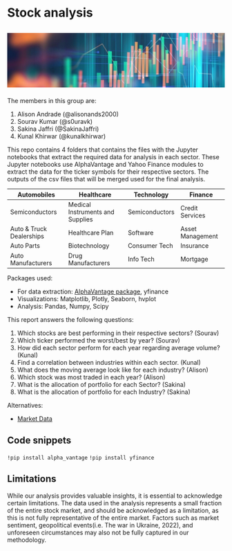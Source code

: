 # Stock analysis
![image](Tech/1577053187174.jpg)
---
The members in this group are: 
1. Alison Andrade (@alisonands2000)
2. Sourav Kumar (@s0uravk)
3. Sakina Jaffri (@SakinaJaffri)
4. Kunal Khirwar (@kunalkhirwar)

This repo contains 4 folders that contains the files with the Jupyter notebooks that extract the required data for analysis in each sector. These Jupyter notebooks use AlphaVantage and Yahoo Finance modules to extract the data for the ticker symbols for their respective sectors. The outputs of the csv files that will be merged used for the final analysis. 

| **Automobiles**          | **Healthcare**                   | **Technology** | **Finance**      |
|--------------------------|----------------------------------|----------------|------------------|
| Semiconductors           | Medical Instruments and Supplies | Semiconductors | Credit Services  |
| Auto & Truck Dealerships | Healthcare Plan                  | Software       | Asset Management |
| Auto Parts               | Biotechnology                    | Consumer Tech  | Insurance        |
| Auto Manufacturers       | Drug Manufacturers               | Info Tech      | Mortgage         |

Packages used: 
  - For data extraction: [AlphaVantage package](https://www.alphavantage.co/documentation/), yfinance
  - Visualizations: Matplotlib, Plotly, Seaborn, hvplot
  - Analysis: Pandas, Numpy, Scipy

This report answers the following questions:
1. Which stocks are best performing in their respective sectors? (Sourav)
2. Which ticker performed the worst/best by year? (Sourav) 
3. How did each sector perform for each year regarding average volume? (Kunal)
4. Find a correlation between industries within each sector. (Kunal)
5. What does the moving average look like for each industry? (Alison)
6. Which stock was most traded in each year? (Alison)
7. What is the allocation of portfolio for each Sector? (Sakina)
8. What is the allocation of portfolio for each Industry?  (Sakina)


Alternatives:
- [Market Data](https://docs.marketdata.app/api/)

## Code snippets
`!pip install alpha_vantage`
`!pip install yfinance`

## Limitations
While our analysis provides valuable insights, it is essential to acknowledge certain limitations. The data used in the analysis represents a small fraction of the entire stock market, and should be acknowledged as a limitation, as this is not fully representative of the entire market.
Factors such as market sentiment, geopolitical events(i.e. The war in Ukraine, 2022), and unforeseen circumstances may also not be fully captured in our methodology.
